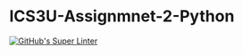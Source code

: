 # ICS3U-Assignmnet-2-Python

[![GitHub's Super Linter](https://github.com/Aleksandr-Ten/ICS3U-Assignmnet-2-Python/workflows/GitHub's%20Super%20Linter/badge.svg)](https://github.com/Aleksandr-Ten/ICS3U-Assignmnet-2-Python/actions)
